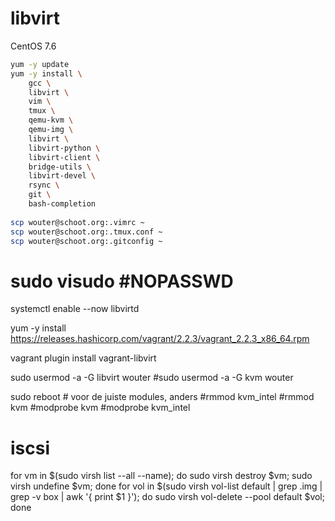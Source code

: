 # libvirt

CentOS 7.6
```bash
yum -y update
yum -y install \
	gcc \
	libvirt \
	vim \
	tmux \
	qemu-kvm \
	qemu-img \
	libvirt \
	libvirt-python \
	libvirt-client \
	bridge-utils \
	libvirt-devel \
	rsync \
	git \
	bash-completion
 
scp wouter@schoot.org:.vimrc ~
scp wouter@schoot.org:.tmux.conf ~
scp wouter@schoot.org:.gitconfig ~
 ```
 
# sudo visudo #NOPASSWD
 
systemctl enable --now libvirtd
 
yum -y install https://releases.hashicorp.com/vagrant/2.2.3/vagrant_2.2.3_x86_64.rpm
 
vagrant plugin install vagrant-libvirt
 
sudo usermod -a -G libvirt wouter
#sudo usermod -a -G kvm wouter
 
sudo reboot # voor de juiste modules, anders 
#rmmod kvm_intel
#rmmod kvm
#modprobe kvm
#modprobe kvm_intel
 
 
# iscsi

for vm in $(sudo virsh list --all --name); do sudo virsh destroy $vm; sudo virsh undefine $vm; done
for vol in $(sudo virsh vol-list default | grep \.img | grep -v box | awk '{ print $1 }'); do sudo virsh vol-delete --pool default $vol; done


<!--stackedit_data:
eyJoaXN0b3J5IjpbNTU0NzU0NDk1LC0xODkyNTQ3ODEzXX0=
-->